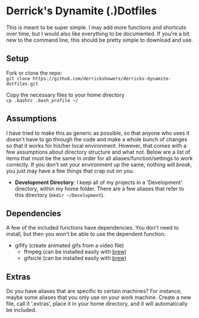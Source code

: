 # Derrick's Dynamite (.)Dotfiles

This is meant to be super simple. I may add more functions and shortcuts over time, but I would also like everything to be documented. If you're a bit new to the command line, this should be pretty simple to download and use.

## Setup

Fork or clone the repo:  
`git clone https://github.com/derrickshowers/derricks-dynamite-dotfiles.git`

Copy the necessary files to your home directory  
`cp .bashrc .bash_profile ~/`


## Assumptions

I have tried to make this as generic as possible, so that anyone who uses it doesn't have to go through the code and make a whole bunch of changes so that it works for his/her local environment. However, that comes with a few assumptions about directory structure and what not. Below are a list of items that must be the same in order for all aliases/function/settings to work correctly. If you don't set your environment up the same, nothing will *break*, you just may have a few things that crap out on you.

* **Development Directory**: I keep all of my projects in a 'Development' directory, within my home folder. There are a few aliases that refer to this directory (`mkdir ~/Development`).


## Dependencies

A few of the included functions have dependencies. You don't need to install, but then you won't be able to use the dependent function.

* gifify (create animated gifs from a video file)
  * ffmpeg (can be installed easily with [brew](http://brew.sh/))
  * gifsicle (can be installed easily with [brew](http://brew.sh/))


## Extras

Do you have aliases that are specific to certain machines? For instance, maybe some aliases that you only use on your work machine. Create a new file, call it '.extras', place it in your home directory, and it will automatically be included.